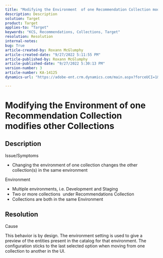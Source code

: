 ```yaml
---
title: "Modifying the Environment  of one Recommendation Collection modifies other Collections"
description: Description
solution: Target
product: Target
applies-to: "Target"
keywords: "KCS, Recommendations, Collections, Target"
resolution: Resolution
internal-notes: 
bug: True
article-created-by: Roxann McGlumphy
article-created-date: "9/27/2022 5:11:55 PM"
article-published-by: Roxann McGlumphy
article-published-date: "9/27/2022 5:30:13 PM"
version-number: 3
article-number: KA-14125
dynamics-url: "https://adobe-ent.crm.dynamics.com/main.aspx?forceUCI=1&pagetype=entityrecord&etn=knowledgearticle&id=0196a277-873e-ed11-9db1-00224808613b"

---
```

# Modifying the Environment  of one Recommendation Collection modifies other Collections

## Description

Issue/Symptoms<br>
- Changing the environment of one collection changes the other collection(s) in the same environment



Environment
- Multiple environments, i.e. Development and Staging
- Two or more collections  under Recommendations  Collection
- Collections are both in the same Environment



## Resolution


Cause

This behavior is by design. The environment setting is used to give a preview of the entities present in the catalog for that environment. The configuration sticks to the last selected option when moving from one collection to another in the UI.
